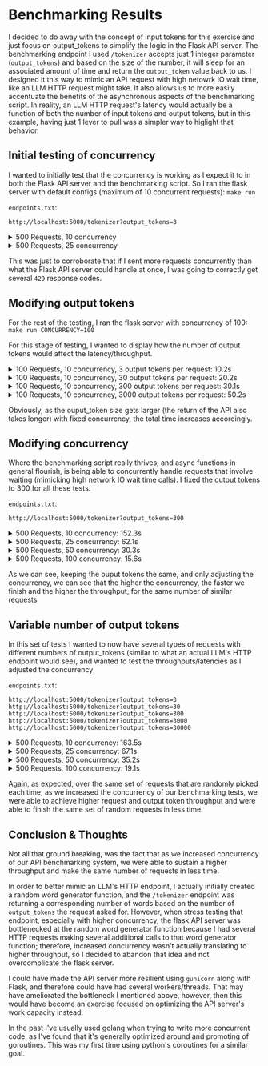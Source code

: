 # Benchmarking Results

I decided to do away with the concept of input tokens for this exercise and just focus on output_tokens to simplify the logic in the Flask API server. The benchmarking endpoint I used `/tokenizer` accepts just 1 integer parameter (`output_tokens`) and based on the size of the number, it will sleep for an associated amount of time and return the `output_token` value back to us. I designed it this way to mimic an API request with high netowrk IO wait time, like an LLM HTTP request might take. It also allows us to more easily accentuate the benefits of the asynchronous aspects of the benchmarking script. In reality, an LLM HTTP request's latency would actually be a function of both the number of input tokens and output tokens, but in this example, having just 1 lever to pull was a simpler way to higlight that behavior.

## Initial testing of concurrency

I wanted to initially test that the concurrency is working as I expect it to in both the Flask API server and the benchmarking script. So I ran the flask server with default configs (maximum of 10 concurrent requests): `make run`

`endpoints.txt`:
```
http://localhost:5000/tokenizer?output_tokens=3
```

<details>
<summary> 500 Requests, 10 concurrency </summary>

```
$ python benchmarking/async_benchmarking.py --requests 500 --concurrency 10 --targets endpoints.txt
*** Results ***
Status codes:
  200: 500 times
Success ratio: 100.00%
--- - --- - ---
Total time: 51.1278 seconds
Median latency: 1.0119  |  Average latency: 1.0216 seconds
Shortest request time: 1.0014 seconds  |  Longest request time: 1.2117 seconds
--- - --- - ---
Throughput: 9.7794 requests per second
Avg Output Tokens: 3.0000  |  Output Token Throughput: 29.3383 tokens per second
```
</details>

<details>
<summary> 500 Requests, 25 concurrency </summary>

```
$ python benchmarking/async_benchmarking.py --requests 500 --concurrency 25 --targets endpoints.txt
*** Results ***
Status codes:
  200: 10 times
  429: 490 times
Success ratio: 2.00%
--- - --- - ---
Total time: 1.0270 seconds
Median latency: 0.0097  |  Average latency: 0.0310 seconds
Shortest request time: 0.0046 seconds  |  Longest request time: 1.0248 seconds
--- - --- - ---
Throughput: 486.8681 requests per second
Avg Output Tokens: 0.0600  |  Output Token Throughput: 29.2121 tokens per second
```
</details>

This was just to corroborate that if I sent more requests concurrently than what the Flask API server could handle at once, I was going to correctly get several `429` response codes.

## Modifying output tokens

For the rest of the testing, I ran the flask server with concurrency of 100: `make run CONCURRENCY=100`

For this stage of testing, I wanted to display how the number of output tokens would affect the latency/throughput.

<details>
<summary> 100 Requests, 10 concurrency, 3 output tokens per request: 10.2s </summary>

`endpoints.txt`:
```
http://localhost:5000/tokenizer?output_tokens=3
```

Results:
```
$ python benchmarking/async_benchmarking.py --requests 100 --concurrency 10 --targets endpoints.txt
*** Results ***
Status codes:
  200: 100 times
Success ratio: 100.00%
--- - --- - ---
Total time: 10.2185 seconds
Median latency: 1.0189  |  Average latency: 1.0206 seconds
Shortest request time: 1.0052 seconds  |  Longest request time: 1.0411 seconds
--- - --- - ---
Throughput: 9.7861 requests per second
Avg Output Tokens: 3.0000  |  Output Token Throughput: 29.3584 tokens per second
```
</details>

<details>
<summary> 100 Requests, 10 concurrency, 30 output tokens per request: 20.2s </summary>

`endpoints.txt`:
```
http://localhost:5000/tokenizer?output_tokens=30
```

Results:
```
$ python benchmarking/async_benchmarking.py --requests 100 --concurrency 10 --targets endpoints.txt
*** Results ***
Status codes:
  200: 100 times
Success ratio: 100.00%
--- - --- - ---
Total time: 20.2182 seconds
Median latency: 2.0171  |  Average latency: 2.0202 seconds
Shortest request time: 2.0045 seconds  |  Longest request time: 2.0479 seconds
--- - --- - ---
Throughput: 4.9461 requests per second
Avg Output Tokens: 30.0000  |  Output Token Throughput: 148.3813 tokens per second
```
</details>

<details>
<summary> 100 Requests, 10 concurrency, 300 output tokens per request: 30.1s </summary>

`endpoints.txt`:
```
http://localhost:5000/tokenizer?output_tokens=300
```

Results:
```
$ python benchmarking/async_benchmarking.py --requests 100 --concurrency 10 --targets endpoints.txt
*** Results ***
Status codes:
  200: 100 times
Success ratio: 100.00%
--- - --- - ---
Total time: 30.1206 seconds
Median latency: 3.0110  |  Average latency: 3.0115 seconds
Shortest request time: 3.0024 seconds  |  Longest request time: 3.0266 seconds
--- - --- - ---
Throughput: 3.3199 requests per second
Avg Output Tokens: 300.0000  |  Output Token Throughput: 995.9944 tokens per second
```
</details>

<details>
<summary> 100 Requests, 10 concurrency, 3000 output tokens per request: 50.2s </summary>

`endpoints.txt`:
```
http://localhost:5000/tokenizer?output_tokens=3000
```

Results:
```
$ python benchmarking/async_benchmarking.py --requests 100 --concurrency 10 --targets endpoints.txt
*** Results ***
Status codes:
  200: 100 times
Success ratio: 100.00%
--- - --- - ---
Total time: 50.1952 seconds
Median latency: 5.0163  |  Average latency: 5.0187 seconds
Shortest request time: 5.0035 seconds  |  Longest request time: 5.0457 seconds
--- - --- - ---
Throughput: 1.9922 requests per second
Avg Output Tokens: 3000.0000  |  Output Token Throughput: 5976.6658 tokens per second
```
</details>

Obviously, as the ouput_token size gets larger (the return of the API also takes longer) with fixed concurrency, the total time increases accordingly.

## Modifying concurrency

Where the benchmarking script really thrives, and async functions in general flourish, is being able to concurrently handle requests that involve waiting (mimicking high network IO wait time calls). I fixed the output tokens to 300 for all these tests.

`endpoints.txt`:
```
http://localhost:5000/tokenizer?output_tokens=300
```

<details>
<summary> 500 Requests, 10 concurrency: 152.3s </summary>

```
$ python benchmarking/async_benchmarking.py --requests 500 --concurrency 10 --targets endpoints.txt
*** Results ***
Status codes:
  200: 500 times
Success ratio: 100.00%
--- - --- - ---
Total time: 152.2734 seconds
Median latency: 3.0377  |  Average latency: 3.0423 seconds
Shortest request time: 3.0107 seconds  |  Longest request time: 3.1984 seconds
--- - --- - ---
Throughput: 3.2835 requests per second
Avg Output Tokens: 300.0000  |  Output Token Throughput: 985.0702 tokens per second
```
</details>

<details>
<summary> 500 Requests, 25 concurrency: 62.1s </summary>

```
$ python benchmarking/async_benchmarking.py --requests 500 --concurrency 25 --targets endpoints.txt
*** Results ***
Status codes:
  200: 500 times
Success ratio: 100.00%
--- - --- - ---
Total time: 62.1173 seconds
Median latency: 3.0468  |  Average latency: 3.0813 seconds
Shortest request time: 3.0028 seconds  |  Longest request time: 3.5544 seconds
--- - --- - ---
Throughput: 8.0492 requests per second
Avg Output Tokens: 300.0000  |  Output Token Throughput: 2414.7879 tokens per second
```
</details>

<details>
<summary> 500 Requests, 50 concurrency: 30.3s </summary>

```
$ python benchmarking/async_benchmarking.py --requests 500 --concurrency 50 --targets endpoints.txt
*** Results ***
Status codes:
  200: 500 times
Success ratio: 100.00%
--- - --- - ---
Total time: 30.3777 seconds
Median latency: 3.0358  |  Average latency: 3.0365 seconds
Shortest request time: 3.0064 seconds  |  Longest request time: 3.0660 seconds
--- - --- - ---
Throughput: 16.4594 requests per second
Avg Output Tokens: 300.0000  |  Output Token Throughput: 4937.8361 tokens per second
```
</details>

<details>
<summary> 500 Requests, 100 concurrency: 15.6s </summary>

```
$ python benchmarking/async_benchmarking.py --requests 500 --concurrency 100 --targets endpoints.txt
*** Results ***
Status codes:
  200: 500 times
Success ratio: 100.00%
--- - --- - ---
Total time: 15.6030 seconds
Median latency: 3.0525  |  Average latency: 3.1036 seconds
Shortest request time: 3.0015 seconds  |  Longest request time: 3.4362 seconds
--- - --- - ---
Throughput: 32.0451 requests per second
Avg Output Tokens: 300.0000  |  Output Token Throughput: 9613.5125 tokens per second
```
</details>

As we can see, keeping the ouput tokens the same, and only adjusting the concurrency, we can see that the higher the concurrency, the faster we finish and the higher the throughput, for the same number of similar requests

## Variable number of output tokens

In this set of tests I wanted to now have several types of requests with different numbers of output_tokens (similar to what an actual LLM's HTTP endpoint would see), and wanted to test the throughputs/latencies as I adjusted the concurrency

`endpoints.txt`:
```
http://localhost:5000/tokenizer?output_tokens=3
http://localhost:5000/tokenizer?output_tokens=30
http://localhost:5000/tokenizer?output_tokens=300
http://localhost:5000/tokenizer?output_tokens=3000
http://localhost:5000/tokenizer?output_tokens=30000
```

<details>
<summary> 500 Requests, 10 concurrency: 163.5s </summary>

```
$ python benchmarking/async_benchmarking.py --requests 500 --concurrency 10 --targets endpoints.txt
*** Results ***
Status codes:
  200: 500 times
Success ratio: 100.00%
--- - --- - ---
Total time: 163.4575 seconds
Median latency: 3.0084  |  Average latency: 3.2145 seconds
Shortest request time: 1.0020 seconds  |  Longest request time: 5.0286 seconds
--- - --- - ---
Throughput: 3.0588 requests per second
Avg Output Tokens: 7497.9300  |  Output Token Throughput: 22935.4101 tokens per second
```
</details>

<details>
<summary> 500 Requests, 25 concurrency: 67.1s </summary>

```
$ python benchmarking/async_benchmarking.py --requests 500 --concurrency 25 --targets endpoints.txt
*** Results ***
Status codes:
  200: 500 times
Success ratio: 100.00%
--- - --- - ---
Total time: 67.1320 seconds
Median latency: 3.0068  |  Average latency: 3.2163 seconds
Shortest request time: 1.0016 seconds  |  Longest request time: 5.0296 seconds
--- - --- - ---
Throughput: 7.4481 requests per second
Avg Output Tokens: 7237.5960  |  Output Token Throughput: 53905.7356 tokens per second
```
</details>

<details>
<summary> 500 Requests, 50 concurrency: 35.2s </summary>

```
$ python benchmarking/async_benchmarking.py --requests 500 --concurrency 50 --targets endpoints.txt
*** Results ***
Status codes:
  200: 500 times
Success ratio: 100.00%
--- - --- - ---
Total time: 35.1906 seconds
Median latency: 3.0071  |  Average latency: 3.2033 seconds
Shortest request time: 1.0022 seconds  |  Longest request time: 5.0915 seconds
--- - --- - ---
Throughput: 14.2083 requests per second
Avg Output Tokens: 6562.5420  |  Output Token Throughput: 93242.8397 tokens per second
```
</details>

<details>
<summary> 500 Requests, 100 concurrency: 19.1s </summary>

```
$ python benchmarking/async_benchmarking.py --requests 500 --concurrency 100 --targets endpoints.txt
*** Results ***
Status codes:
  200: 500 times
Success ratio: 100.00%
--- - --- - ---
Total time: 19.1005 seconds
Median latency: 3.0125  |  Average latency: 3.2725 seconds
Shortest request time: 1.0020 seconds  |  Longest request time: 5.0529 seconds
--- - --- - ---
Throughput: 26.1772 requests per second
Avg Output Tokens: 7131.4320  |  Output Token Throughput: 186681.4221 tokens per second
```
</details>

Again, as expected, over the same set of requests that are randomly picked each time, as we increased the concurrency of our benchmarking tests, we were able to achieve higher request and output token throughput and were able to finish the same set of random requests in less time.

## Conclusion & Thoughts

Not all that ground breaking, was the fact that as we increased concurrency of our API benchmarking system, we were able to sustain a higher throughput and make the same number of requests in less time.

In order to better mimic an LLM's HTTP endpoint, I actually initially created a random word generator function, and the `/tokenizer` endpoint was returning a corresponding number of words based on the number of `output_tokens` the request asked for. However, when stress testing that endpoint, especially with higher concurrency, the flask API server was bottlenecked at the random word generator function because I had several HTTP requests making several additional calls to that word generator function; therefore, increased concurrency wasn't actually translating to higher throughput, so I decided to abandon that idea and not overcomplicate the flask server.

I could have made the API server more resilient using `gunicorn` along with Flask, and therefore could have had several workers/threads. That may have ameliorated the bottleneck I mentioned above, however, then this would have become an exercise focused on optimizing the API server's work capacity instead.

In the past I've usually used golang when trying to write more concurrent code, as I've found that it's generally optimized around and promoting of goroutines. This was my first time using python's coroutines for a similar goal.
